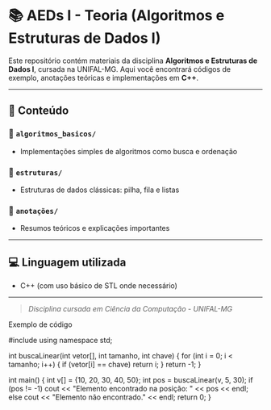 # 📚 AEDs I - Teoria (Algoritmos e Estruturas de Dados I)

Este repositório contém materiais da disciplina **Algoritmos e Estruturas de Dados I**, cursada na UNIFAL-MG. Aqui você encontrará códigos de exemplo, anotações teóricas e implementações em **C++**.

---

## 📂 Conteúdo

### 🔹 `algoritmos_basicos/`
- Implementações simples de algoritmos como busca e ordenação

### 🔹 `estruturas/`
- Estruturas de dados clássicas: pilha, fila e listas

### 🔹 `anotações/`
- Resumos teóricos e explicações importantes

---

## 💻 Linguagem utilizada

- C++ (com uso básico de STL onde necessário)

---

> *Disciplina cursada em Ciência da Computação - UNIFAL-MG*

Exemplo de código

#include <iostream>
using namespace std;

int buscaLinear(int vetor[], int tamanho, int chave) {
    for (int i = 0; i < tamanho; i++) {
        if (vetor[i] == chave) return i;
    }
    return -1;
}

int main() {
    int v[] = {10, 20, 30, 40, 50};
    int pos = buscaLinear(v, 5, 30);
    if (pos != -1)
        cout << "Elemento encontrado na posição: " << pos << endl;
    else
        cout << "Elemento não encontrado." << endl;
    return 0;
}
